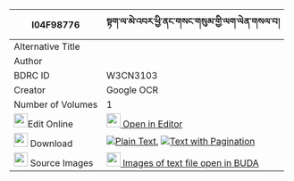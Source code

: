 |I04F98776|སྟག་ལ་མེ་འབར་ཕྱི་ནང་གསང་གསུམ་གྱི་ལག་ལེན་གསལ་བ། 
| --- | --- 
|Alternative Title |
|Author | 
|BDRC ID | W3CN3103
|Creator | Google OCR
|Number of Volumes| 1
|<img width="25" src="https://img.icons8.com/color/25/000000/edit-property.png">Edit Online| [<img width="25" src="https://avatars.githubusercontent.com/u/45091458?s=200&v=4"> Open in Editor](http://editor.openpecha.org/I04F98776)
|<img width="25" src="https://img.icons8.com/fluent/48/000000/download-2.png"/>  Download | [![](https://img.icons8.com/color/20/000000/txt.png)Plain Text](https://github.com/Openpecha/I04F98776/releases/download/v1/tak_la_me_bar_chi_nang_sang_su_plain_I04F98776.zip), [![](https://img.icons8.com/color/20/000000/txt.png)Text with Pagination](https://github.com/Openpecha/I04F98776/releases/download/v1/tak_la_me_bar_chi_nang_sang_su_pages_I04F98776.zip)
|<img width="25" src="https://img.icons8.com/plasticine/100/000000/pictures-folder.png"/>  Source Images | [<img width="25" src="https://library.bdrc.io/icons/BUDA-small.svg"> Images of text file open in BUDA](https://library.bdrc.io/show/bdr:W3CN3103)